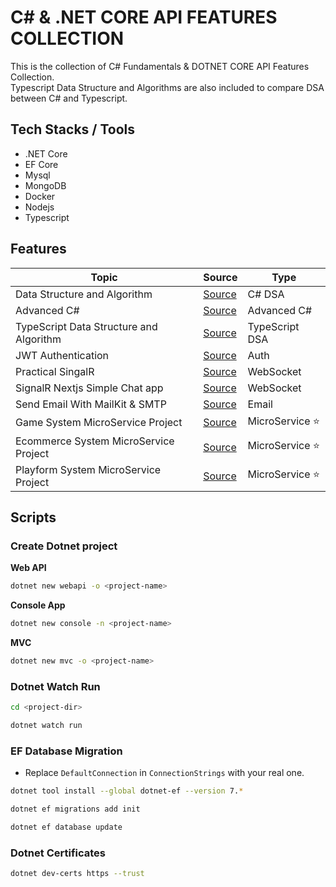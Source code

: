 # C# & .NET CORE API FEATURES COLLECTION

This is the collection of C# Fundamentals & DOTNET CORE API Features Collection. <br/>
Typescript Data Structure and Algorithms are also included to compare DSA between C# and Typescript.

## Tech Stacks / Tools

-   .NET Core
-   EF Core
-   Mysql
-   MongoDB
-   Docker
-   Nodejs
-   Typescript

## Features

| Topic                                   | Source                                                                                                      | Type             |
| --------------------------------------- | ----------------------------------------------------------------------------------------------------------- | ---------------- |
| Data Structure and Algorithm            | [Source](https://github.com/thutasann/dotnet-core-features/tree/master/data-structure-algo)                 | C# DSA           |
| Advanced C#                             | [Source](https://github.com/thutasann/dotnet-core-features/tree/master/advanced-c#)                         | Advanced C#      |
| TypeScript Data Structure and Algorithm | [Source](https://github.com/thutasann/dotnet-core-features/tree/master/typescript-data-structure-algorithm) | TypeScript DSA   |
| JWT Authentication                      | [Source](https://github.com/thutasann/dotnet-core-features/tree/master/jwt-auth)                            | Auth             |
| Practical SingalR                       | [Source](https://github.com/thutasann/dotnet-core-features/tree/master/practical-signalR-mvc)               | WebSocket        |
| SignalR Nextjs Simple Chat app          | [Source](https://github.com/thutasann/dotnet-core-features/tree/master/signalR-nextjs-chat)                 | WebSocket        |
| Send Email With MailKit & SMTP          | [Source](https://github.com/thutasann/dotnet-core-features/tree/master/email-mailkit-smtp)                  | Email            |
| Game System MicroService Project        | [Source](https://github.com/thutasann/dotnet-core-features/tree/master/microservices-project-one)           | MicroService ⭐️ |
| Ecommerce System MicroService Project   | [Source](https://github.com/thutasann/dotnet-core-features/tree/master/microservices-project-two)           | MicroService ⭐️ |
| Playform System MicroService Project    | [Source](https://github.com/thutasann/dotnet-core-features/tree/master/microservices-project-three)         | MicroService ⭐️ |

## Scripts

### Create Dotnet project

**Web API**

```bash
dotnet new webapi -o <project-name>
```

**Console App**

```bash
dotnet new console -n <project-name>
```

**MVC**

```bash
dotnet new mvc -o <project-name>
```

### Dotnet Watch Run

```bash
cd <project-dir>
```

```bash
dotnet watch run
```

### EF Database Migration

-   Replace `DefaultConnection` in `ConnectionStrings` with your real one.

```bash
dotnet tool install --global dotnet-ef --version 7.*
```

```bash
dotnet ef migrations add init
```

```bash
dotnet ef database update
```

### Dotnet Certificates

```bash
dotnet dev-certs https --trust
```
